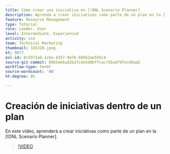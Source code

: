 ```yaml
---
title: Cómo crear una iniciativa en [!DNL Scenario Planner]
description: Aprenda a crear iniciativas como parte de un plan en la [!DNL Scenario Planner].
feature: Resource Management
type: Tutorial
role: Leader, User
level: Intermediate, Experienced
activity: use
team: Technical Marketing
thumbnail: 335319.jpeg
kt: 9077
exl-id: 8c5971e6-1c6e-4357-9e7b-685b2ae558c4
source-git-commit: 89b5e66ad2b37c4e5d0bffcac7d5ad79facd8aa5
workflow-type: tm+mt
source-wordcount: '40'
ht-degree: 0%

---
```


# Creación de iniciativas dentro de un plan

En este vídeo, aprenderá a crear iniciativas como parte de un plan en la [!DNL Scenario Planner].

>[!VIDEO](https://video.tv.adobe.com/v/335319/?quality=12)
